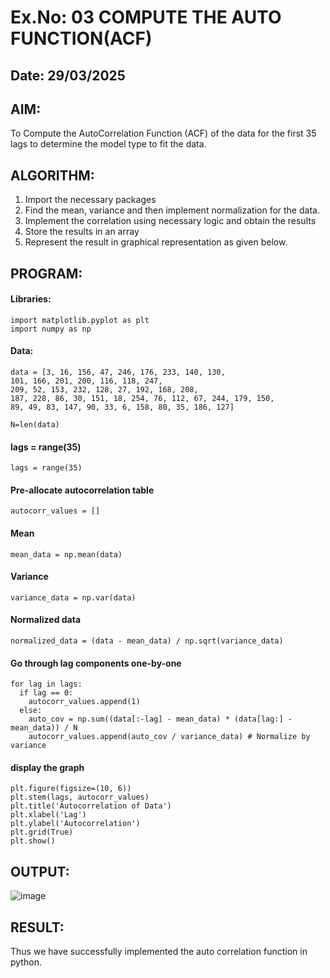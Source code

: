 # Ex.No: 03   COMPUTE THE AUTO FUNCTION(ACF)
## Date: 29/03/2025

## AIM:

To Compute the AutoCorrelation Function (ACF) of the data for the first 35 lags to determine the model
type to fit the data.

## ALGORITHM:
1. Import the necessary packages
2. Find the mean, variance and then implement normalization for the data.
3. Implement the correlation using necessary logic and obtain the results
4. Store the results in an array
5. Represent the result in graphical representation as given below.
   
## PROGRAM:

#### Libraries:

```
import matplotlib.pyplot as plt
import numpy as np
```
#### Data:

```
data = [3, 16, 156, 47, 246, 176, 233, 140, 130,
101, 166, 201, 200, 116, 118, 247,
209, 52, 153, 232, 128, 27, 192, 168, 208,
187, 228, 86, 30, 151, 18, 254, 76, 112, 67, 244, 179, 150,
89, 49, 83, 147, 90, 33, 6, 158, 80, 35, 186, 127]

N=len(data)
```
#### lags = range(35)

```
lags = range(35)
```
#### Pre-allocate autocorrelation table

```
autocorr_values = []
```
#### Mean

```
mean_data = np.mean(data)
```
#### Variance

```
variance_data = np.var(data)
```
#### Normalized data

```
normalized_data = (data - mean_data) / np.sqrt(variance_data)
```
#### Go through lag components one-by-one

```
for lag in lags:
  if lag == 0:
    autocorr_values.append(1)
  else:
    auto_cov = np.sum((data[:-lag] - mean_data) * (data[lag:] - mean_data)) / N
    autocorr_values.append(auto_cov / variance_data) # Normalize by variance
```
#### display the graph

```
plt.figure(figsize=(10, 6))
plt.stem(lags, autocorr_values)
plt.title('Autocorrelation of Data')
plt.xlabel('Lag')
plt.ylabel('Autocorrelation')
plt.grid(True)
plt.show()
```
## OUTPUT:

![image](https://github.com/user-attachments/assets/f24d3d19-a1c3-4658-bf74-c4bfb69202bb)

## RESULT:

Thus we have successfully implemented the auto correlation function in python.
